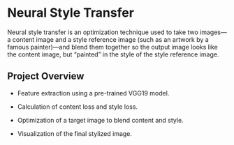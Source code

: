 
# Neural Style Transfer

Neural style transfer is an optimization technique used to take two images—a content image and a style reference image (such as an artwork by a famous painter)—and blend them together so the output image looks like the content image, but “painted” in the style of the style reference image.




##  Project Overview

- Feature extraction using a pre-trained VGG19 model.

- Calculation of content loss and style loss.

- Optimization of a target image to blend content and style.

- Visualization of the final stylized image.

